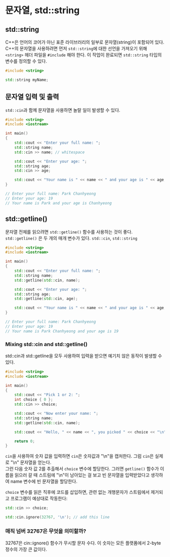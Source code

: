 # 문자열, std::string

## std::string

C++은 언어의 코어가 아닌 표준 라이브러리의 일부로 문자열(string)이 포함되어 있다.<br>
C++의 문자열을 사용하려면 먼저 `std::string`에 대한 선언을 가져오기 위해 `<string>` 헤더 파일을 `#include` 해야 한다. 이 작업이 완료되면 `std::string` 타입의 변수를 정의할 수 있다.

```cpp
#include <string>

std::string myName;
```

## 문자열 입력 및 출력

`std::cin`과 함께 문자열을 사용하면 놀랄 일이 발생할 수 있다.
```cpp
#include <string>
#include <iostream>

int main()
{
    std::cout << "Enter your full name: ";
    std::string name;
    std::cin >> name; // whitespace

    std::cout << "Enter your age: ";
    std::string age;
    std::cin >> age;

    std::cout << "Your name is " << name << " and your age is " << age;
}

// Enter your full name: Park Chanhyeong
// Enter your age: 19
// Your name is Park and your age is Chanhyeong
```

## std::getline()

문자열 전체를 읽으려면 `std::getline()` 함수를 사용하는 것이 좋다. <br>
`std::getline()` 은 두 개의 매개 변수가 있다. `std::cin`, `std::string`

```cpp
#include <string>
#include <iostream>

int main()
{
    std::cout << "Enter your full name: ";
    std::string name;
    std::getline(std::cin, name);

    std::cout << "Enter your age: ";
    std::string age;
    std::getline(std::cin, age);

    std::cout << "Your name is " << name << " and your age is " << age;
}

// Enter your full name: Park Chanhyeong
// Enter your age: 19
// Your name is Park Chanhyeong and your age is 19
```

### Mixing std::cin and std::getline()

std::cin과 std::getline을 모두 사용하여 입력을 받으면 예기치 않은 동작이 발생할 수 있다.
```cpp
#include <string>
#include <iostream>

int main()
{
    std::cout << "Pick 1 or 2: ";
    int choice { 0 };
    std::cin >> choice;

    std::cout << "Now enter your name: ";
    std::string name;
    std::getline(std::cin, name);

    std::cout << "Hello, " << name << ", you picked " << choice << "\n";

    return 0;
}
```

`cin`을 사용하여 숫자 값을 입력하면 `cin`은 숫자값과 "\n"을 캡처한다. 그럼 `cin`은 실제로 "\n" 문자열을 얻는다.<br>
그런 다음 숫자 값 2를 추출해서 `choice` 변수에 할당한다. 그러면 `getline()` 함수가 이름을 읽으러 갈 때 스트림에 "\n"이 남아있는 걸 보고 빈 문자열을 입력받았다고 생각하여 name 변수에 빈 문자열을 할당한다.<br>

`choice` 변수를 읽은 직후에 코드를 삽입하면, 관련 없는 개행문자가 스트림에서 제거되고 프로그램이 예상대로 작동한다:
```cpp
std::cin >> choice;

std::cin.ignore(32767, '\n'); // add this line
```

### 매직 넘버 32767은 무엇을 의미할까?

32767은 cin::ignore() 함수가 무시할 문자 수다. 이 숫자는 모든 플랫폼에서 2-byte 정수의 가장 큰 값이다.